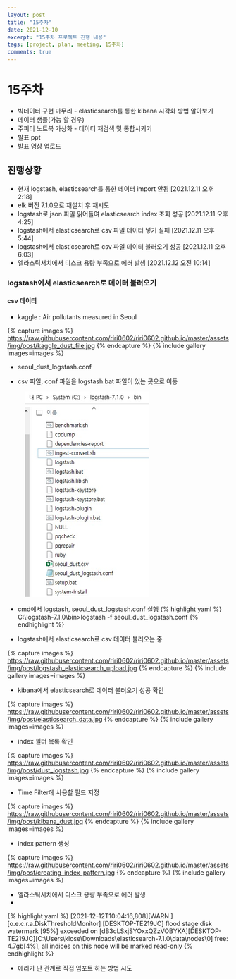 ```yaml
---
layout: post
title: "15주차"
date: 2021-12-10
excerpt: "15주차 프로젝트 진행 내용"
tags: [project, plan, meeting, 15주차]
comments: true
---
```


# 15주차
* 빅데이터 구현 마무리 - elasticsearch를 통한 kibana 시각화 방법 알아보기
* 데이터 샘플(가능 할 경우)
* 주피터 노트북 가상화 - 데이터 재검색 및 통합시키기
* 발표 ppt
* 발표 영상 업로드

## 진행상황
* 현재 logstash, elasticsearch를 통한 데이터 import 안됨 [2021.12.11 오후 2:18]
* elk 버전 7.1.0으로 재설치 후 재시도
* logstash로 json 파일 읽어들여 elasticsearch index 조회 성공 [2021.12.11 오후 4:25]
* logstash에서 elasticsearch로 csv 파일 데이터 넣기 실패 [2021.12.11 오후 5:44]
* logstash에서 elasticsearch로 csv 파일 데이터 불러오기 성공 [2021.12.11 오후 6:03]
* 엘라스틱서치에서 디스크 용량 부족으로 에러 발생 [2021.12.12 오전 10:14]


### logstash에서 elasticsearch로 데이터 불러오기
#### csv 데이터
* kaggle : Air pollutants measured in Seoul

{% capture images %} https://raw.githubusercontent.com/riri0602/riri0602.github.io/master/assets/img/post/kaggle_dust_file.jpg {% endcapture %} {% include gallery images=images %}

* seoul_dust_logstash.conf
<script src="https://gist.github.com/riri0602/1a0dbfc510f1efd2a887b5a3eeaa6191.js"></script>

* csv 파일, conf 파일을 logstash.bat 파일이 있는 곳으로 이동
<figure>
	<img src="/assets/img/post/file_위치.jpg">
</figure>

* cmd에서 logstash, seoul_dust_logstash.conf 실행
{% highlight yaml %}
C:\logstash-7.1.0\bin>logstash -f seoul_dust_logstash.conf
{% endhighlight %}

* logstash에서 elasticsearch로 csv 데이터 불러오는 중

{% capture images %} https://raw.githubusercontent.com/riri0602/riri0602.github.io/master/assets/img/post/logstash_elasticsearch_upload.jpg {% endcapture %} {% include gallery images=images %}

* kibana에서 elasticsearch로 데이터 불러오기 성공 확인

{% capture images %} https://raw.githubusercontent.com/riri0602/riri0602.github.io/master/assets/img/post/elasticsearch_data.jpg {% endcapture %} {% include gallery images=images %}

* index 필터 목록 확인

{% capture images %} https://raw.githubusercontent.com/riri0602/riri0602.github.io/master/assets/img/post/dust_logstash.jpg {% endcapture %} {% include gallery images=images %}

* Time Filter에 사용할 필드 지정

{% capture images %} https://raw.githubusercontent.com/riri0602/riri0602.github.io/master/assets/img/post/kibana_dust.jpg {% endcapture %} {% include gallery images=images %}

* index pattern 생성

{% capture images %} https://raw.githubusercontent.com/riri0602/riri0602.github.io/master/assets/img/post/creating_index_pattern.jpg {% endcapture %} {% include gallery images=images %}

* 엘라스틱서치에서 디스크 용량 부족으로 에러 발생
* 
{% highlight yaml %}
[2021-12-12T10:04:16,808][WARN ][o.e.c.r.a.DiskThresholdMonitor] [DESKTOP-TE219JC] flood stage disk watermark [95%] exceeded on [dB3cLSxjSYOxxQZzVOBYKA][DESKTOP-TE219JC][C:\Users\klose\Downloads\elasticsearch-7.1.0\data\nodes\0] free: 4.7gb[4%], all indices on this node will be marked read-only
{% endhighlight %}

* 에러가 난 관계로 직접 임포트 하는 방법 시도
